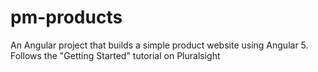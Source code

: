 # pm-products
An Angular project that builds a simple product website using Angular 5. Follows the "Getting Started" tutorial on Pluralsight
